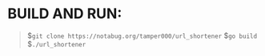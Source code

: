 # BUILD AND RUN:
> $```git clone https://notabug.org/tamper000/url_shortener``` 
> $```go build```
> $```./url_shortener```